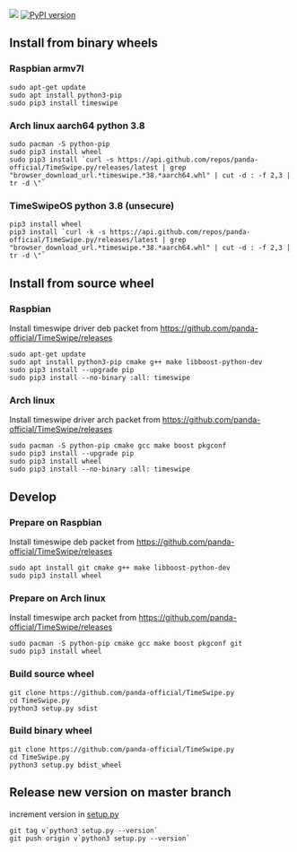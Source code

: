![](https://github.com/panda-official/TimeSwipe.py/workflows/Workflow/badge.svg) [![PyPI version](https://badge.fury.io/py/timeswipe.svg)](https://badge.fury.io/py/timeswipe)

## Install from binary wheels

### Raspbian armv7l
```
sudo apt-get update
sudo apt install python3-pip
sudo pip3 install timeswipe
```

### Arch linux aarch64 python 3.8
```
sudo pacman -S python-pip
sudo pip3 install wheel
sudo pip3 install `curl -s https://api.github.com/repos/panda-official/TimeSwipe.py/releases/latest | grep "browser_download_url.*timeswipe.*38.*aarch64.whl" | cut -d : -f 2,3 | tr -d \"`

```

### TimeSwipeOS python 3.8 (unsecure)
```
pip3 install wheel
pip3 install `curl -k -s https://api.github.com/repos/panda-official/TimeSwipe.py/releases/latest | grep "browser_download_url.*timeswipe.*38.*aarch64.whl" | cut -d : -f 2,3 | tr -d \"`
```

## Install from source wheel

### Raspbian

Install timeswipe driver deb packet from https://github.com/panda-official/TimeSwipe/releases

```
sudo apt-get update
sudo apt install python3-pip cmake g++ make libboost-python-dev
sudo pip3 install --upgrade pip
sudo pip3 install --no-binary :all: timeswipe
```

### Arch linux

Install timeswipe driver arch packet from https://github.com/panda-official/TimeSwipe/releases

```
sudo pacman -S python-pip cmake gcc make boost pkgconf
sudo pip3 install --upgrade pip
sudo pip3 install wheel
sudo pip3 install --no-binary :all: timeswipe
```

## Develop

### Prepare on Raspbian

Install timeswipe deb packet from https://github.com/panda-official/TimeSwipe/releases

```
sudo apt install git cmake g++ make libboost-python-dev
sudo pip3 install wheel
```

### Prepare on Arch linux

Install timeswipe arch packet from https://github.com/panda-official/TimeSwipe/releases

```
sudo pacman -S python-pip cmake gcc make boost pkgconf git
sudo pip3 install wheel
```

### Build source wheel
```
git clone https://github.com/panda-official/TimeSwipe.py
cd TimeSwipe.py
python3 setup.py sdist
```

### Build binary wheel
```
git clone https://github.com/panda-official/TimeSwipe.py
cd TimeSwipe.py
python3 setup.py bdist_wheel
```

## Release new version on master branch

increment version in [setup.py](setup.py)
```
git tag v`python3 setup.py --version`
git push origin v`python3 setup.py --version`
```
